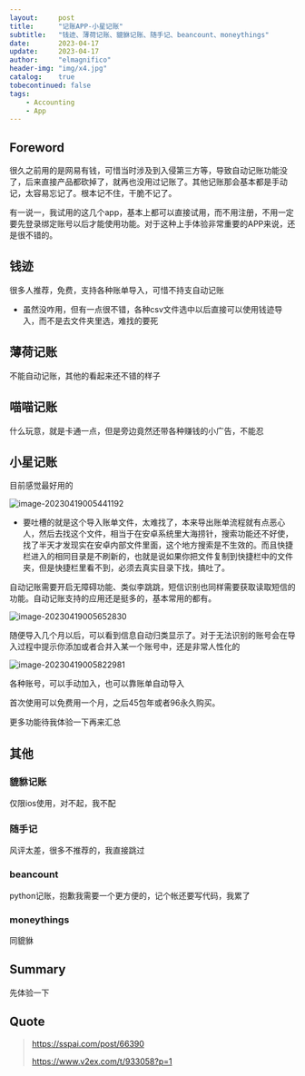 ```yaml
---
layout:     post
title:      "记账APP-小星记账"
subtitle:   "钱迹、薄荷记账、貔貅记账、随手记、beancount、moneythings"
date:       2023-04-17
update:     2023-04-17
author:     "elmagnifico"
header-img: "img/x4.jpg"
catalog:    true
tobecontinued: false
tags:
    - Accounting
    - App
---
```


## Foreword

很久之前用的是网易有钱，可惜当时涉及到入侵第三方等，导致自动记账功能没了，后来直接产品都砍掉了，就再也没用过记账了。其他记账那会基本都是手动记，太容易忘记了。根本记不住，干脆不记了。



有一说一，我试用的这几个app，基本上都可以直接试用，而不用注册，不用一定要先登录绑定账号以后才能使用功能。对于这种上手体验非常重要的APP来说，还是很不错的。



## 钱迹

很多人推荐，免费，支持各种账单导入，可惜不持支自动记账

- 虽然没咋用，但有一点很不错，各种csv文件选中以后直接可以使用钱迹导入，而不是去文件夹里选，难找的要死



## 薄荷记账

不能自动记账，其他的看起来还不错的样子



## 喵喵记账

什么玩意，就是卡通一点，但是旁边竟然还带各种赚钱的小广告，不能忍



## 小星记账

目前感觉最好用的

![image-20230419005441192](https://img.elmagnifico.tech/static/upload/elmagnifico/202304190054381.png)

- 要吐槽的就是这个导入账单文件，太难找了，本来导出账单流程就有点恶心人，然后去找这个文件，相当于在安卓系统里大海捞针，搜索功能还不好使，找了半天才发现实在安卓内部文件里面，这个地方搜索是不生效的。而且快捷栏进入的相同目录是不刷新的，也就是说如果你把文件复制到快捷栏中的文件夹，但是快捷栏里看不到，必须去真实目录下找，搞吐了。



自动记账需要开启无障碍功能、类似李跳跳，短信识别也同样需要获取读取短信的功能。自动记账支持的应用还是挺多的，基本常用的都有。



![image-20230419005652830](https://img.elmagnifico.tech/static/upload/elmagnifico/202304190056955.png)

随便导入几个月以后，可以看到信息自动归类显示了。对于无法识别的账号会在导入过程中提示你添加或者合并入某一个账号中，还是非常人性化的



![image-20230419005822981](https://img.elmagnifico.tech/static/upload/elmagnifico/202304190058100.png)

各种账号，可以手动加入，也可以靠账单自动导入



首次使用可以免费用一个月，之后45包年或者96永久购买。



更多功能待我体验一下再来汇总



## 其他

### 貔貅记账

仅限ios使用，对不起，我不配



### 随手记

风评太差，很多不推荐的，我直接跳过



### beancount

python记账，抱歉我需要一个更方便的，记个帐还要写代码，我累了



### moneythings

同貔貅



## Summary

先体验一下



## Quote

> https://sspai.com/post/66390
>
> https://www.v2ex.com/t/933058?p=1
